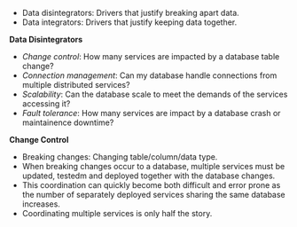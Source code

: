* Data disintegrators: Drivers that justify breaking apart data.
* Data integrators: Drivers that justify keeping data together.

**Data Disintegrators**

* *Change control*: How many services are impacted by a database table change?
* *Connection management*: Can my database handle connections from multiple distributed services?
* *Scalability*: Can the database scale to meet the demands of the services accessing it?
* *Fault tolerance*: How many services are impact by a database crash or maintainence downtime?

**Change Control**
* Breaking changes: Changing table/column/data type.
* When breaking changes occur to a database, multiple services must be updated, testedm and deployed together with the database changes.
* This coordination can quickly become both difficult and error prone as the number of separately deployed services sharing the same database increases.
* Coordinating multiple services is only half the story.